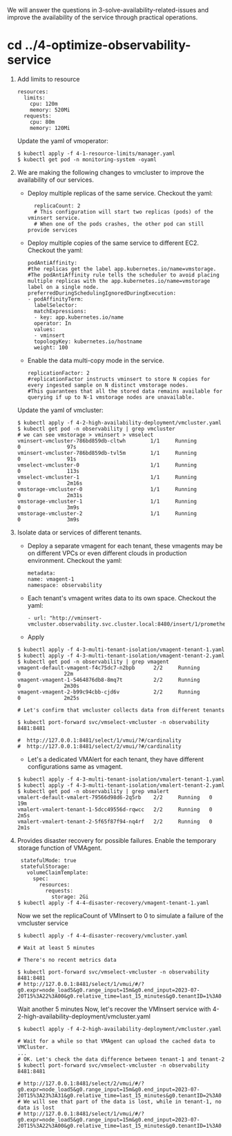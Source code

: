 We will answer the questions in 3-solve-availability-related-issues and improve the availability of the service through practical operations.

# cd ../4-optimize-observability-service

1. Add limits to resource
    ```
    resources:
      limits:
        cpu: 120m
        memory: 520Mi
      requests:
        cpu: 80m
        memory: 120Mi
    ```
   Update the yaml of vmoperator:
    ```
    $ kubectl apply -f 4-1-resource-limits/manager.yaml
    $ kubectl get pod -n monitoring-system -oyaml
    ```

2. We are making the following changes to vmcluster to improve the availability of our services.
   - Deploy multiple replicas of the same service. Checkout the yaml:
     ```
       replicaCount: 2
       # This configuration will start two replicas (pods) of the vminsert service.
       # When one of the pods crashes, the other pod can still provide services
     ```
   - Deploy multiple copies of the same service to different EC2. Checkout the yaml:
       ```
       podAntiAffinity:
       #the replicas get the label app.kubernetes.io/name=vmstorage.
       #The podAntiAffinity rule tells the scheduler to avoid placing multiple replicas with the app.kubernetes.io/name=vmstorage label on a single node.
       preferredDuringSchedulingIgnoredDuringExecution:
       - podAffinityTerm:
         labelSelector:
         matchExpressions:
         - key: app.kubernetes.io/name
         operator: In
         values:
         - vminsert
         topologyKey: kubernetes.io/hostname
         weight: 100     
       ```
   - Enable the data multi-copy mode in the service.
       ```
       replicationFactor: 2
       #replicationFactor instructs vminsert to store N copies for every ingested sample on N distinct vmstorage nodes.
       #This guarantees that all the stored data remains available for querying if up to N-1 vmstorage nodes are unavailable.
       ```

   Update the yaml of vmcluster:
    ```
    $ kubectl apply -f 4-2-high-availability-deployment/vmcluster.yaml
    $ kubectl get pod -n observability | grep vmcluster
    # we can see vmstorage > vminsert > vmselect
    vminsert-vmcluster-786bd859db-cltwh        1/1     Running            0               97s
    vminsert-vmcluster-786bd859db-tvl5m        1/1     Running            0               91s
    vmselect-vmcluster-0                       1/1     Running            0               113s
    vmselect-vmcluster-1                       1/1     Running            0               2m16s
    vmstorage-vmcluster-0                      1/1     Running            0               2m31s
    vmstorage-vmcluster-1                      1/1     Running            0               3m9s
    vmstorage-vmcluster-2                      1/1     Running            0               3m9s
    ```
    
3. Isolate data or services of different tenants.
   - Deploy a separate vmagent for each tenant, these vmagents may be on different VPCs or even different clouds in production environment.  Checkout the yaml:
     ```
     metadata:
     name: vmagent-1
     namespace: observability
     ```
   
   - Each tenant's vmagent writes data to its own space.  Checkout the yaml:
     ```
     - url: "http://vminsert-vmcluster.observability.svc.cluster.local:8480/insert/1/prometheus/api/v1/write"
     ```
   - Apply
    ```
    $ kubectl apply -f 4-3-multi-tenant-isolation/vmagent-tenant-1.yaml
    $ kubectl apply -f 4-3-multi-tenant-isolation/vmagent-tenant-2.yaml
    $ kubectl get pod -n observability | grep vmagent
    vmagent-default-vmagent-f4c75dc7-n2bpb      2/2     Running            0              22m
    vmagent-vmagent-1-5464876db8-8mq7t          2/2     Running            0              2m30s
    vmagent-vmagent-2-b99c94cbb-cjd6v           2/2     Running            0              2m25s

    # Let's confirm that vmcluster collects data from different tenants
   
    $ kubectl port-forward svc/vmselect-vmcluster -n observability 8481:8481 
   
    #  http://127.0.0.1:8481/select/1/vmui/?#/cardinality
    #  http://127.0.0.1:8481/select/2/vmui/?#/cardinality
    ```

   - Let's a dedicated VMAlert for each tenant, they have different configurations same as vmagent.
    ```
    $ kubectl apply -f 4-3-multi-tenant-isolation/vmalert-tenant-1.yaml
    $ kubectl apply -f 4-3-multi-tenant-isolation/vmalert-tenant-2.yaml
    $ kubectl get pod -n observability | grep vmalert
    vmalert-default-vmalert-79566d98d6-2q5rb    2/2     Running   0     19m
    vmalert-vmalert-tenant-1-5dcc49556d-rqwcc   2/2     Running   0     2m5s
    vmalert-vmalert-tenant-2-5f65f87f94-nq4rf   2/2     Running   0     2m1s
    ```

4. Provides disaster recovery for possible failures.
   Enable the temporary storage function of VMAgent.
   ```
    statefulMode: true
    statefulStorage:
      volumeClaimTemplate:
        spec:
          resources:
            requests:
              storage: 2Gi
   $ kubectl apply -f 4-4-disaster-recovery/vmagent-tenant-1.yaml
   ```

   Now we set the replicaCount of VMInsert to 0 to simulate a failure of the vmcluster service
   ```
   $ kubectl apply -f 4-4-disaster-recovery/vmcluster.yaml
   
   # Wait at least 5 minutes
   
   # There's no recent metrics data

   $ kubectl port-forward svc/vmselect-vmcluster -n observability 8481:8481
   # http://127.0.0.1:8481/select/1/vmui/#/?g0.expr=node_load5&g0.range_input=15m&g0.end_input=2023-07-20T15%3A22%3A00&g0.relative_time=last_15_minutes&g0.tenantID=1%3A0
   ```

   Wait another 5 minutes
   Now, let's recover the VMInsert service with 4-2-high-availability-deployment/vmcluster.yaml

   ```
   $ kubectl apply -f 4-2-high-availability-deployment/vmcluster.yaml
   
   # Wait for a while so that VMAgent can upload the cached data to VMCluster.
   ...
   # OK. Let's check the data difference between tenant-1 and tenant-2
   $ kubectl port-forward svc/vmselect-vmcluster -n observability 8481:8481 
   
   # http://127.0.0.1:8481/select/2/vmui/#/?g0.expr=node_load5&g0.range_input=15m&g0.end_input=2023-07-20T15%3A23%3A31&g0.relative_time=last_15_minutes&g0.tenantID=2%3A0
   # We will see that part of the data is lost, while in tenant-1, no data is lost
   # http://127.0.0.1:8481/select/1/vmui/#/?g0.expr=node_load5&g0.range_input=15m&g0.end_input=2023-07-20T15%3A22%3A00&g0.relative_time=last_15_minutes&g0.tenantID=1%3A0
   ```
